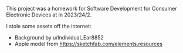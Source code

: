 This project was a homework for Software Development for Consumer Electronic Devices at  in 2023/24/2.

I stole some assets off the internet:
- Background by u/Individual_Ear8852
- Apple model from https://sketchfab.com/elements.resources
